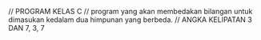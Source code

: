 // PROGRAM KELAS C
// program yang akan membedakan bilangan untuk dimasukan kedalam dua himpunan yang berbeda.
// ANGKA KELIPATAN 3 DAN 7, 3, 7


